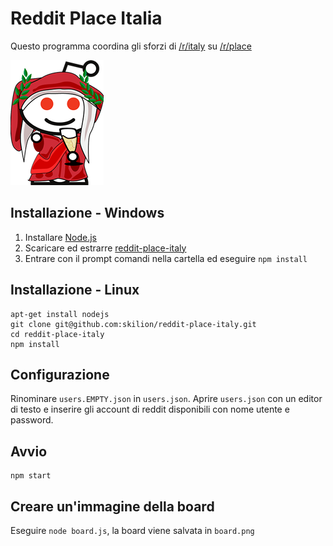 # Reddit Place Italia
Questo programma coordina gli sforzi di [/r/italy](https://www.reddit.com/r/italy/) su [/r/place](https://www.reddit.com/r/place/)

![reddit italy logo](r_italy_logo.png)

## Installazione - Windows
1. Installare [Node.js](https://nodejs.org/it/)
2. Scaricare ed estrarre [reddit-place-italy](https://github.com/skilion/reddit-place-italy/archive/master.zip)
3. Entrare con il prompt comandi nella cartella ed eseguire `npm install`

## Installazione - Linux
```
apt-get install nodejs
git clone git@github.com:skilion/reddit-place-italy.git
cd reddit-place-italy
npm install
```

## Configurazione
Rinominare `users.EMPTY.json` in `users.json`.
Aprire `users.json` con un editor di testo e inserire gli account di reddit disponibili con nome utente e password.

## Avvio
```
npm start
```

## Creare un'immagine della board
Eseguire `node board.js`, la board viene salvata in `board.png`
